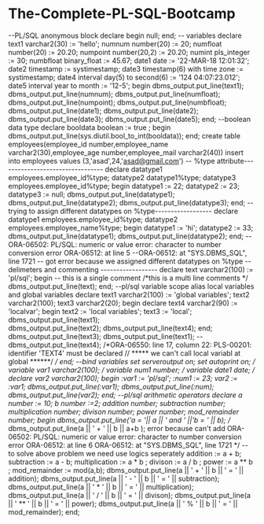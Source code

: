 # The-Complete-PL-SQL-Bootcamp
--PL/SQL anonymous block
declare
begin
null;
end;
-- variables
declare
text1 varchar2(30) := 'hello';
numnum number(20) := 20;
numfloat number(20) := 20.20;
numpoint number(20,2) := 20.20;
numint pls_integer := 30;
numbfloat binary_float := 45.67;
date1 date := '22-MAR-18 12:01:32';
date2 timestamp := systimestamp;
date3 timestamp(6) with time zone := systimestamp;
date4 interval day(5) to second(6) := '124 04:07:23.012';
date5 interval year to month := '12-5';
begin
dbms_output.put_line(text1);
dbms_output.put_line(numnum);
dbms_output.put_line(numfloat);
dbms_output.put_line(numpoint);
dbms_output.put_line(numbfloat);
dbms_output.put_line(date1);
dbms_output.put_line(date2);
dbms_output.put_line(date3);
dbms_output.put_line(date5);
end;
--boolean data type
declare
booldata boolean := true ;
begin
  dbms_output.put_line(sys.diutil.bool_to_int(booldata));
end;
create table employees(employee_id number,employee_name varchar2(30),employee_age number,employee_mail varchar2(40))
insert into employees values (3,'asad',24,'asad@gmail.com')
-- %type attribute---------------------------------
declare
datatype1 employees.employee_id%type;
datatype2 datatype1%type;
datatype3 employees.employee_id%type;
begin
   datatype1 := 22;
   datatype2 := 23;
   datatype3 := null;
   dbms_output.put_line(datatype1);
   dbms_output.put_line(datatype2);
   dbms_output.put_line(datatype3);
end;
-- trying to assign different datatypes on %type------------------
declare
datatype1 employees.employee_id%type;
datatype2 employees.employee_name%type;
begin
   datatype1 := 'hi';
   datatype2 := 33;
   dbms_output.put_line(datatype1);
   dbms_output.put_line(datatype2);
end;
-- ORA-06502: PL/SQL: numeric or value error: character to number conversion error ORA-06512: at line 5
--ORA-06512: at "SYS.DBMS_SQL", line 1721
-- got error because we assigned  different datatypes on %type
-- delimeters and commenting ------------------
declare
 text varchar2(100) := 'pl/sql';
begin
-- this is a single comment
/*this is
a multi line 
comments */
   dbms_output.put_line(text);
end;
--pl/sql variable scope alias local variables and global variables
declare
text1 varchar2(100) := 'global variables';
text2 varchar2(100);
text3 varchar2(20);
begin
    declare
     text4 varchar2(90) := 'localvar';
    begin
     text2 := 'local variables';
     text3 := 'local';
     dbms_output.put_line(text1);	
	 dbms_output.put_line(text2);
	 dbms_output.put_line(text4);
    end;
dbms_output.put_line(text3);
dbms_output.put_line(text1);
--dbms_output.put_line(text4);
/*ORA-06550: line 17, column 22:
PLS-00201: identifier 'TEXT4' must be declared // ***** we can't call local variabl at global ******/
*/
end;
--bind variables
set serveroutput on;
set autoprint on;
/
variable var1 varchar2(100);
/
variable num1 number;
/
variable date1 date;
/
declare
var2 varchar2(100);
begin
:var1 := 'pl/sql';
:num1 := 23;
var2 := :var1;
dbms_output.put_line(:var1);
dbms_output.put_line(:num);
dbms_output.put_line(var2);
end;
--pl/sql arithmetic operators
declare
a number := 10;
b number :=2;
addition number;
subtraction number;
multiplication number;
divison number;
power number;
mod_remainder number;
begin
    dbms_output.put_line('a = '|| a || ' and ' ||'b = ' || b);
/*
    dbms_output.put_line(a || ' + ' || b  || a+b ); error because can't  add 
ORA-06502: PL/SQL: numeric or value error: character to number conversion error ORA-06512: at line 6
ORA-06512: at "SYS.DBMS_SQL", line 1721
*/
-- to solve above problem we need use logics seperately
addition := a + b;
subtraction  := a - b;
multiplication := a * b ;
divison := a / b ;
power := a ** b ;
mod_remainder := mod(a,b);
dbms_output.put_line(a || ' + ' || b  || ' = ' || addition);
dbms_output.put_line(a || ' - ' || b  || ' = ' || subtraction);
dbms_output.put_line(a || ' * ' || b  || ' = ' || multiplication);
dbms_output.put_line(a || ' / ' || b  || ' = ' || divison);
dbms_output.put_line(a || ' ** ' || b  || ' = ' || power);
dbms_output.put_line(a || ' % ' || b  || ' = ' || mod_remainder);
end;





